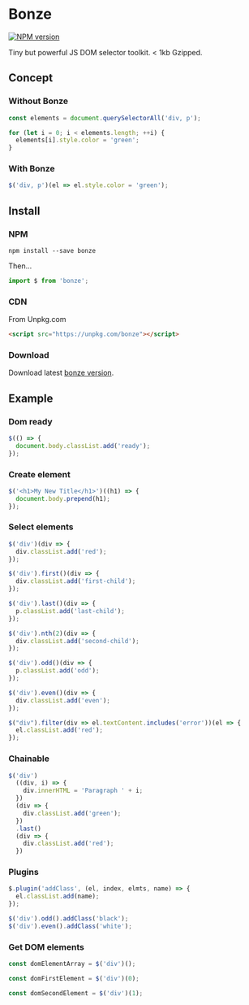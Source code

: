 # Bonze

[![NPM version](https://badge.fury.io/js/bonze.svg)](http://badge.fury.io/js/bonze)

Tiny but powerful JS DOM selector toolkit. < 1kb Gzipped.

## Concept

### Without Bonze

```javascript
const elements = document.querySelectorAll('div, p');

for (let i = 0; i < elements.length; ++i) {
  elements[i].style.color = 'green';
}
```

### With Bonze

```javascript
$('div, p')(el => el.style.color = 'green');
```

## Install

### NPM

    npm install --save bonze

Then...

```javascript
import $ from 'bonze';
```

### CDN

From Unpkg.com

```html
<script src="https://unpkg.com/bonze"></script>
```

### Download

Download latest [bonze version](https://github.com/jaysalvat/bonze/archive/master.zip).

## Example

### Dom ready

```javascript
$(() => {
  document.body.classList.add('ready');
});
```

### Create element

```javascript
$('<h1>My New Title</h1>')((h1) => {
  document.body.prepend(h1);
});
```

### Select elements

```javascript
$('div')(div => {
  div.classList.add('red');
});

$('div').first()(div => {
  div.classList.add('first-child');
});

$('div').last()(div => {
  p.classList.add('last-child');
});

$('div').nth(2)(div => {
  div.classList.add('second-child');
});

$('div').odd()(div => {
  p.classList.add('odd');
});

$('div').even()(div => {
  div.classList.add('even');
});

$("div").filter(div => el.textContent.includes('error'))(el => {
  el.classList.add('red');
});

```

### Chainable

```javascript
$('div')
  ((div, i) => {
    div.innerHTML = 'Paragraph ' + i;
  })
  (div => {
    div.classList.add('green');
  })
  .last()
  (div => {
    div.classList.add('red');
  })
```

### Plugins

```javascript
$.plugin('addClass', (el, index, elmts, name) => {
  el.classList.add(name);
});

$('div').odd().addClass('black');
$('div').even().addClass('white');
```

### Get DOM elements

```javascript
const domElementArray = $('div')();

const domFirstElement = $('div')(0);

const domSecondElement = $('div')(1);
```

